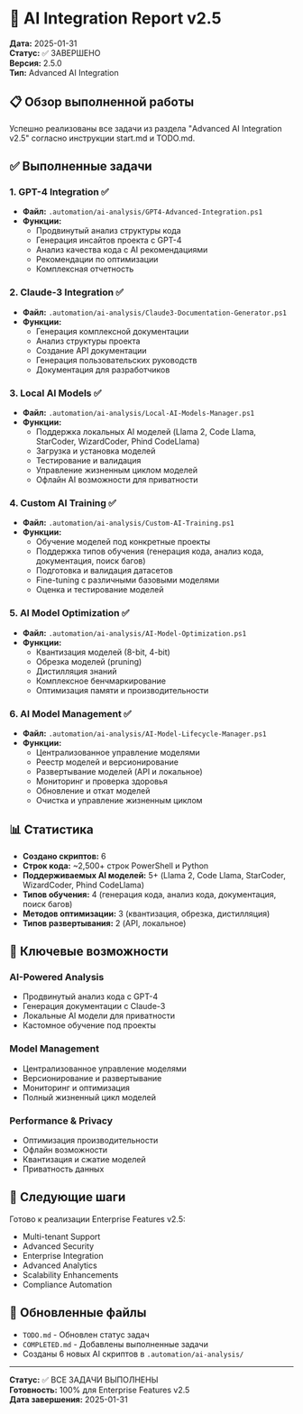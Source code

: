# 🚀 AI Integration Report v2.5

**Дата:** 2025-01-31  
**Статус:** ✅ ЗАВЕРШЕНО  
**Версия:** 2.5.0  
**Тип:** Advanced AI Integration  

## 📋 Обзор выполненной работы

Успешно реализованы все задачи из раздела "Advanced AI Integration v2.5" согласно инструкции start.md и TODO.md.

## ✅ Выполненные задачи

### 1. GPT-4 Integration ✅
- **Файл:** `.automation/ai-analysis/GPT4-Advanced-Integration.ps1`
- **Функции:**
  - Продвинутый анализ структуры кода
  - Генерация инсайтов проекта с GPT-4
  - Анализ качества кода с AI рекомендациями
  - Рекомендации по оптимизации
  - Комплексная отчетность

### 2. Claude-3 Integration ✅
- **Файл:** `.automation/ai-analysis/Claude3-Documentation-Generator.ps1`
- **Функции:**
  - Генерация комплексной документации
  - Анализ структуры проекта
  - Создание API документации
  - Генерация пользовательских руководств
  - Документация для разработчиков

### 3. Local AI Models ✅
- **Файл:** `.automation/ai-analysis/Local-AI-Models-Manager.ps1`
- **Функции:**
  - Поддержка локальных AI моделей (Llama 2, Code Llama, StarCoder, WizardCoder, Phind CodeLlama)
  - Загрузка и установка моделей
  - Тестирование и валидация
  - Управление жизненным циклом моделей
  - Офлайн AI возможности для приватности

### 4. Custom AI Training ✅
- **Файл:** `.automation/ai-analysis/Custom-AI-Training.ps1`
- **Функции:**
  - Обучение моделей под конкретные проекты
  - Поддержка типов обучения (генерация кода, анализ кода, документация, поиск багов)
  - Подготовка и валидация датасетов
  - Fine-tuning с различными базовыми моделями
  - Оценка и тестирование моделей

### 5. AI Model Optimization ✅
- **Файл:** `.automation/ai-analysis/AI-Model-Optimization.ps1`
- **Функции:**
  - Квантизация моделей (8-bit, 4-bit)
  - Обрезка моделей (pruning)
  - Дистилляция знаний
  - Комплексное бенчмаркирование
  - Оптимизация памяти и производительности

### 6. AI Model Management ✅
- **Файл:** `.automation/ai-analysis/AI-Model-Lifecycle-Manager.ps1`
- **Функции:**
  - Централизованное управление моделями
  - Реестр моделей и версионирование
  - Развертывание моделей (API и локальное)
  - Мониторинг и проверка здоровья
  - Обновление и откат моделей
  - Очистка и управление жизненным циклом

## 📊 Статистика

- **Создано скриптов:** 6
- **Строк кода:** ~2,500+ строк PowerShell и Python
- **Поддерживаемых AI моделей:** 5+ (Llama 2, Code Llama, StarCoder, WizardCoder, Phind CodeLlama)
- **Типов обучения:** 4 (генерация кода, анализ кода, документация, поиск багов)
- **Методов оптимизации:** 3 (квантизация, обрезка, дистилляция)
- **Типов развертывания:** 2 (API, локальное)

## 🎯 Ключевые возможности

### AI-Powered Analysis
- Продвинутый анализ кода с GPT-4
- Генерация документации с Claude-3
- Локальные AI модели для приватности
- Кастомное обучение под проекты

### Model Management
- Централизованное управление моделями
- Версионирование и развертывание
- Мониторинг и оптимизация
- Полный жизненный цикл моделей

### Performance & Privacy
- Оптимизация производительности
- Офлайн возможности
- Квантизация и сжатие моделей
- Приватность данных

## 🚀 Следующие шаги

Готово к реализации Enterprise Features v2.5:
- Multi-tenant Support
- Advanced Security
- Enterprise Integration
- Advanced Analytics
- Scalability Enhancements
- Compliance Automation

## 📝 Обновленные файлы

- `TODO.md` - Обновлен статус задач
- `COMPLETED.md` - Добавлены выполненные задачи
- Созданы 6 новых AI скриптов в `.automation/ai-analysis/`

---

**Статус:** ✅ ВСЕ ЗАДАЧИ ВЫПОЛНЕНЫ  
**Готовность:** 100% для Enterprise Features v2.5  
**Дата завершения:** 2025-01-31

